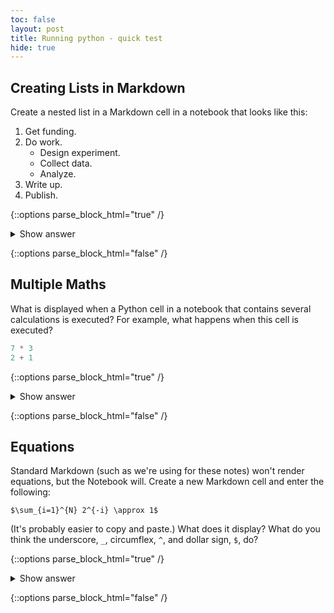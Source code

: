 ```yaml
---
toc: false
layout: post
title: Running python - quick test
hide: true
---
```


## Creating Lists in Markdown

Create a nested list in a Markdown cell in a notebook that looks like this:

1.  Get funding.
2.  Do work.
    *   Design experiment.
    *   Collect data.
    *   Analyze.
3.  Write up.
4.  Publish.

{::options parse_block_html="true" /}
<details>
  <summary markdown="span">Show answer</summary>

Note that the bullet list is indented 2 spaces so that it is inline with the items of the numbered list.
~~~
1.  Get funding.
2.  Do work.
    *   Design experiment.
    *   Collect data.
    *   Analyze.
3.  Write up.
4.  Publish.
~~~
</details>

{::options parse_block_html="false" /}

## Multiple Maths

What is displayed when a Python cell in a notebook
that contains several calculations is executed?
For example, what happens when this cell is executed?

~~~python
7 * 3
2 + 1
~~~


{::options parse_block_html="true" /}
<details>
  <summary markdown="span">Show answer</summary>

Python returns the output of the last calculation. The output is:
~~~python
3
~~~
</details>

{::options parse_block_html="false" /}

## Equations

Standard Markdown (such as we're using for these notes) won't render equations, but the Notebook will.
Create a new Markdown cell and enter the following:

~~~
$\sum_{i=1}^{N} 2^{-i} \approx 1$
~~~

(It's probably easier to copy and paste.) What does it display? What do you think the underscore, `_`, circumflex, `^`, and dollar sign, `$`, do?

{::options parse_block_html="true" /}
<details>
  <summary markdown="span">Show answer</summary>

The notebook shows the equation as it would be rendered from [LaTeX]() equation syntax.

- The dollar sign, `$`, is used to tell markdown that the text in between is a latex equation.
- underscore, `_`, is used for subscripts
- circumflex, `^`, is used for superscripts.
- A pair of curly braces, `{` and `}`, is used to group text together so that the statement `i=1` becomes the the subscript and `N` becomes the superscript.
- Similarly, `-i` is in curly braces to make the whole statement the superscript for `2`.
- `\sum` and `\approx` are latex commands for "sum over" and "approximate" symbols. 
</details>

{::options parse_block_html="false" /}
